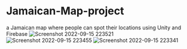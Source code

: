 # Jamaican-Map-project
a Jamaican map where people can spot their locations using Unity and Firebase
![Screenshot 2022-09-15 223521](https://github.com/habhibo/Jamaican-Map-project/assets/10658493/08c6d377-d98f-471a-aa74-a22e501ecc75)
![Screenshot 2022-09-15 223455](https://github.com/habhibo/Jamaican-Map-project/assets/10658493/5362bede-9234-4276-8d68-4bc1143fdf54)
![Screenshot 2022-09-15 223341](https://github.com/habhibo/Jamaican-Map-project/assets/10658493/62905121-f523-4b1f-b487-9c70b7439975)
